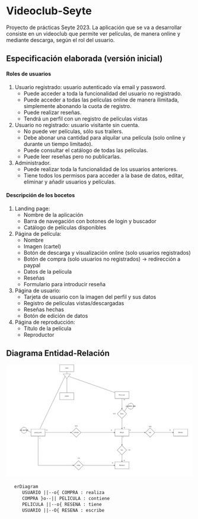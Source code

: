 # Videoclub-Seyte
Proyecto de prácticas Seyte 2023. La aplicación que se va a desarrollar consiste en un videoclub que permite ver películas, de manera online y mediante descarga, según el rol del usuario.

## Especificación elaborada (versión inicial)
#### Roles de usuarios

1. Usuario registrado: usuario autenticado vía email y password.
    * Puede acceder a toda la funcionalidad del usuario no registrado.
    * Puede acceder a todas las películas online de manera ilimitada, simplemente abonando la cuota de registro.
    * Puede realizar reseñas.
    * Tendrá un perfil con un registro de películas vistas
2. Usuario no registrado: usuario visitante sin cuenta.
    * No puede ver películas, sólo sus trailers.
    * Debe abonar una cantidad para alquilar una película (solo online y durante un tiempo limitado).
    * Puede consultar el catálogo de todas las películas.
    * Puede leer reseñas pero no publicarlas.
3. Administrador.
    * Puede realizar toda la funcionalidad de los usuarios anteriores.
    * Tiene todos los permisos para acceder a la base de datos, editar, eliminar y añadir usuarios y películas.

#### Descripción de los bocetos
1. Landing page:
    * Nombre de la aplicación
    * Barra de navegación con botones de login y buscador
    * Catálogo de películas disponibles
2. Página de película:
    * Nombre
    * Imagen (cartel)
    * Botón de descarga y visualización online (solo usuarios registrados)
    * Botón de compra (solo usuarios no registrados) -> redirección a paypal
    * Datos de la película
    * Reseñas
    * Formulario para introducir reseña
3. Página de usuario:
    * Tarjeta de usuario con la imagen del perfil y sus datos
    * Registro de películas vistas/descargadas
    * Reseñas hechas
    * Botón de edición de datos
4. Página de reproducción:
    * Título de la película
    * Reproductor
## Diagrama Entidad-Relación

![diagrama](images/ent_rel_Videoclub.jpg)

   ````mermaid
      erDiagram
         USUARIO ||--o{ COMPRA : realiza
         COMPRA }o--|| PELICULA : contiene
         PELICULA ||--o{ RESENA : tiene
         USUARIO ||--O{ RESENA : escribe



